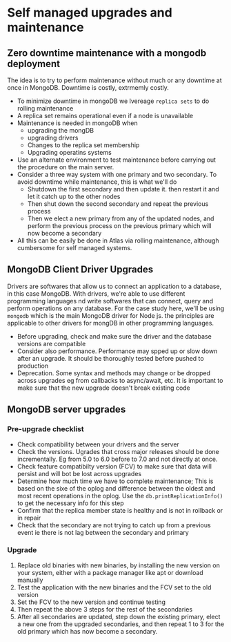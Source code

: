 # Self managed upgrades and maintenance

## Zero downtime maintenance with a mongodb deployment
The idea is to try to perform maintenance without much or any downtime at once in MongoDB. Downtime is costly, extrmemly costly.
* To minimize downtime in mongoDB we lvereage `replica sets` to do rolling maintenance
* A replica set remains operational even if a node is unavailable
* Maintenance is needed in mongoDB when
  * upgrading the mongDB
  * upgrading drivers
  * Changes to the replica set membership
  * Upgrading operatins systems
* Use an alternate environment to test maintenance before carrying out the procedure on the main server.
* Consider a three way system with one primary and two secondary. To avoid downtime while maintenance, this is what we'll do
  * Shutdown the first secondary and then update it. then restart it and let it catch up to the other nodes
  * Then shut down the second secondary and repeat the previous process
  * Then we elect a new primary from any of the updated nodes, and perform the previous process on the previous primary which will now become a secondary
* All this can be easily be done in Atlas via rolling maintenance, although cumbersome for self managed systems.

## MongoDB Client Driver Upgrades

Drivers are softwares that allow us to connect an application to a database, in this case MongoDB. With drivers, we're able to use different programming languages nd write softwares that can connect, query and perform operations on any database. For the case study here, we'll be using `mongodb` which is the main MongoDB driver for Node js. the principles are applicable to other drivers for mongDB in other programming languages.
* Before upgrading, check and make sure the driver and the database versions are compatible
* Consider also performance. Performance may spped up or slow down after an upgrade. It should be thoroughly tested before pushed to production
* Deprecation. Some syntax and methods may change or be dropped across upgrades eg from callbacks to async/await, etc. It is important to make sure that the new upgrade doesn't break existing code

## MongoDB server upgrades

### Pre-upgrade checklist
* Check compatibility between your drivers and the server
* Check the versions. Ugrades that cross major releases should be done incrementally. Eg from 5.0 to 6.0 before to 7.0 and not directly at once.
* Check feature compatibilty version (FCV) to make sure that data will persist and will bot be lost across upgrades
* Determine how much time we have to complete maintenance; This is based on the sixe of the oplog and difference between the oldest and most recent operations in the oplog. Use the `db.printReplicationInfo()` to get the necessary info for this step
* Confirm that the replica member state is healthy and is not in rollback or in repair
* Check that the secondary are not trying to catch up from a previous event ie there is not lag between the secondary and primary


### Upgrade

1. Replace old binaries with new binaries, by installing the new version on your system, either with a package manager like apt or download manually
2. Test the application with the new binaries and the FCV set to the old version
3. Set the FCV to the new version and continue testing
4. Then repeat the above 3 steps for the rest of the secondaries
5. After all secondaries are updated, step down the existing primary, elect a new one from the upgraded secondaries, and then repeat 1 to 3 for the old primary which has now become a secondary.

